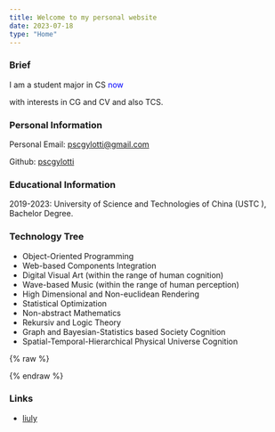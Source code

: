 ```yaml
---
title: Welcome to my personal website
date: 2023-07-18
type: "Home"
---
```


### Brief 

I am a student major in CS <span style="color:blue" title="Year 2023">now</span>

with interests in CG and CV and also TCS.

### Personal Information

Personal Email: <a href="mailto:pscgylotti@gmail.com">pscgylotti@gmail.com</a>  <i class="fa fa-envelope"></i>

Github: [pscgylotti](https://github.com/Pscgylotti) <i class="fa-brands fa-github"></i>

### Educational Information

2019-2023: University of Science and Technologies of China (USTC <a href="https://www.ustc.edu.cn"> <i class="fa fa-book"></i></a>), Bachelor Degree.

### Technology Tree

* Object-Oriented Programming <i class="fa fa-computer"></i>
* Web-based Components Integration <i class="fa fa-code"></i>
* Digital Visual Art (within the range of human cognition) <i class="fa fa-palette"></i>
* Wave-based Music (within the range of human perception) <i class="fa fa-waveform"></i>
* High Dimensional and Non-euclidean Rendering <i class="fa fa-chart-scatter-3d"></i>
* Statistical Optimization <i class="fa fa-chart-simple"></i>
* Non-abstract Mathematics <i class="fa fa-function"></i>
* Rekursiv and Logic Theory <i class="fa fa-diagram-venn"></i>
* Graph and Bayesian-Statistics based Society Cognition <i class="fa fa-circle-nodes"></i>
* Spatial-Temporal-Hierarchical Physical Universe Cognition <i class="fa fa-atom"></i>

{% raw %}
<script>
  window.onload=function(){document.getElementsByClassName("toggle sidebar-toggle")[0].click();}
</script>
{% endraw %}

### Links

+ <a href="https://blog.liuly.moe">liuly</a>
